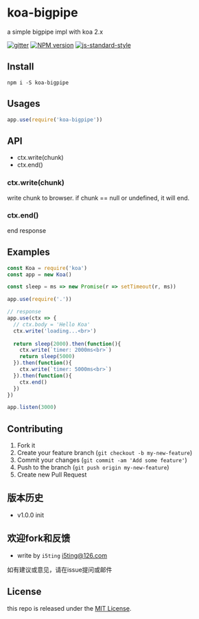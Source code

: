 # koa-bigpipe

a simple bigpipe impl with koa 2.x

[![gitter](https://badges.gitter.im/Join%20Chat.svg)](https://gitter.im/i5ting/koa-bigpipe?utm_source=badge&utm_medium=badge&utm_campaign=pr-badge&utm_content=badge)
[![NPM version](https://img.shields.io/npm/v/koa-bigpipe.svg?style=flat-square)](https://www.npmjs.com/package/koa-bigpipe)
[![js-standard-style](https://img.shields.io/badge/code%20style-standard-brightgreen.svg)](http://standardjs.com/)

## Install

```
npm i -S koa-bigpipe
```

## Usages

```js
app.use(require('koa-bigpipe'))
```

## API

- ctx.write(chunk)
- ctx.end()

### ctx.write(chunk)

write chunk to browser. if chunk == null or undefined, it will end.

### ctx.end()

end response

## Examples

```js
const Koa = require('koa')
const app = new Koa()

const sleep = ms => new Promise(r => setTimeout(r, ms))

app.use(require('.'))

// response
app.use(ctx => {
  // ctx.body = 'Hello Koa'
  ctx.write('loading...<br>')
  
  return sleep(2000).then(function(){
    ctx.write(`timer: 2000ms<br>`)
    return sleep(5000)
  }).then(function(){
    ctx.write(`timer: 5000ms<br>`)
  }).then(function(){
    ctx.end()
  })
})

app.listen(3000)
```

## Contributing

1. Fork it
2. Create your feature branch (`git checkout -b my-new-feature`)
3. Commit your changes (`git commit -am 'Add some feature'`)
4. Push to the branch (`git push origin my-new-feature`)
5. Create new Pull Request

## 版本历史

- v1.0.0 init

## 欢迎fork和反馈

- write by `i5ting` i5ting@126.com

如有建议或意见，请在issue提问或邮件

## License

this repo is released under the [MIT
License](http://www.opensource.org/licenses/MIT).
